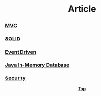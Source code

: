 # <p align="center">Article</p>

### [MVC](mvc)
### [SOLID](solid)
### [Event Driven](event-driven)
### [Java In-Memory Database](inmemory-db)
### [Security](security)

**<p align="center"> [Top](#Article) </p>**